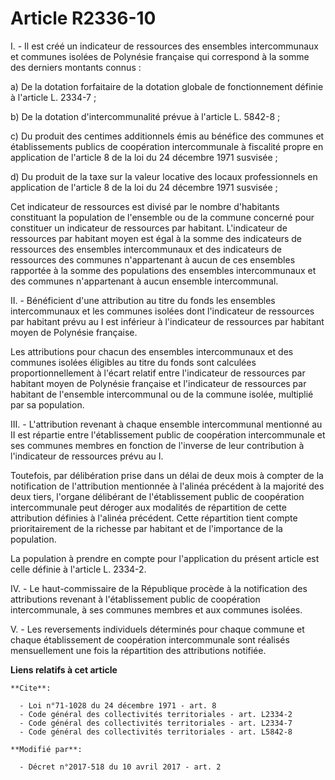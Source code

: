 # Article R2336-10

I. - Il est créé un indicateur de ressources des ensembles intercommunaux et communes isolées de Polynésie française qui
correspond à la somme des derniers montants connus :

a) De la dotation forfaitaire de la dotation globale de fonctionnement définie à l'article L. 2334-7 ;

b) De la dotation d'intercommunalité prévue à l'article L. 5842-8 ;

c) Du produit des centimes additionnels émis au bénéfice des communes et établissements publics de coopération intercommunale
à fiscalité propre en application de l'article 8 de la loi du 24 décembre 1971 susvisée ;

d) Du produit de la taxe sur la valeur locative des locaux professionnels en application de l'article 8 de la loi du 24
décembre 1971 susvisée ;

Cet indicateur de ressources est divisé par le nombre d'habitants constituant la population de l'ensemble ou de la commune
concerné pour constituer un indicateur de ressources par habitant. L'indicateur de ressources par habitant moyen est égal à
la somme des indicateurs de ressources des ensembles intercommunaux et des indicateurs de ressources des communes
n'appartenant à aucun de ces ensembles rapportée à la somme des populations des ensembles intercommunaux et des communes
n'appartenant à aucun ensemble intercommunal.

II. - Bénéficient d'une attribution au titre du fonds les ensembles intercommunaux et les communes isolées dont l'indicateur
de ressources par habitant prévu au I est inférieur à l'indicateur de ressources par habitant moyen de Polynésie française.

Les attributions pour chacun des ensembles intercommunaux et des communes isolées éligibles au titre du fonds sont calculées
proportionnellement à l'écart relatif entre l'indicateur de ressources par habitant moyen de Polynésie française et
l'indicateur de ressources par habitant de l'ensemble intercommunal ou de la commune isolée, multiplié par sa population.

III. - L'attribution revenant à chaque ensemble intercommunal mentionné au II est répartie entre l'établissement public de
coopération intercommunale et ses communes membres en fonction de l'inverse de leur contribution à l'indicateur de ressources
prévu au I.

Toutefois, par délibération prise dans un délai de deux mois à compter de la notification de l'attribution mentionnée à
l'alinéa précédent à la majorité des deux tiers, l'organe délibérant de l'établissement public de coopération intercommunale
peut déroger aux modalités de répartition de cette attribution définies à l'alinéa précédent. Cette répartition tient compte
prioritairement de la richesse par habitant et de l'importance de la population.

La population à prendre en compte pour l'application du présent article est celle définie à l'article L. 2334-2. 

IV. - Le haut-commissaire de la République procède à la notification des attributions revenant à l'établissement public de
coopération intercommunale, à ses communes membres et aux communes isolées.

V. - Les reversements individuels déterminés pour chaque commune et chaque établissement de coopération intercommunale sont
réalisés mensuellement une fois la répartition des attributions notifiée.

**Liens relatifs à cet article**

	**Cite**:

	  - Loi n°71-1028 du 24 décembre 1971 - art. 8
	  - Code général des collectivités territoriales - art. L2334-2
	  - Code général des collectivités territoriales - art. L2334-7
	  - Code général des collectivités territoriales - art. L5842-8

	**Modifié par**:

	  - Décret n°2017-518 du 10 avril 2017 - art. 2
